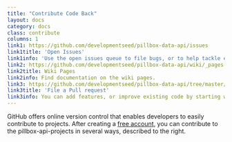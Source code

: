 ```yaml
---
title: "Contribute Code Back"
layout: docs
category: docs
class: contribute
columns: 1
link1: https://github.com/developmentseed/pillbox-data-api/issues
link1title: 'Open Issues'
link1info: 'Use the open issues queue to file bugs, or to help tackle existing issues.'
link2: https://github.com/developmentseed/pillbox-data-api/wiki/_pages
link2title: Wiki Pages
link2info: Find documentation on the wiki pages. 
link3: https://github.com/developmentseed/pillbox-data-api/tree/master/api
link3title: 'File a Pull request'
link3info: You can add features, or improve existing code by starting work on a new branch. After you've completed your update, submit a pull requests for the repository owners to review before merging to the master branch. 
---
```


GitHub offers online version control that enables developers to easily contribute to projects. After creating a [free account](https://github.com/), you can contribute to the pillbox-api-projects in several ways, described to the right.
